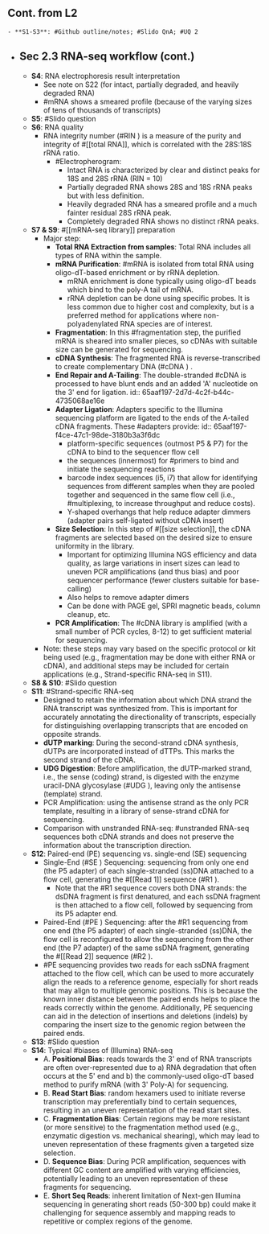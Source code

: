 ## Cont. from L2
	- **S1-S3**: #Github outline/notes; #Slido QnA; #UQ 2
- ## Sec 2.3  RNA-seq workflow (cont.)
	- **S4**: RNA electrophoresis result interpretation
		- See note on S22 (for intact, partially degraded, and heavily degraded RNA)
		- #mRNA shows a smeared profile (because of the varying sizes of tens of thousands of transcripts)
	- **S5**: #Slido question
	- **S6**: RNA quality
		- RNA integrity number (#RIN ) is a measure of the purity and integrity of #[[total RNA]], which is correlated with the 28S:18S rRNA ratio.
			- #Electropherogram:
				- Intact RNA is characterized by clear and distinct peaks for 18S and 28S rRNA (RIN = 10)
				- Partially degraded RNA shows 28S and 18S rRNA peaks but with less definition.
				- Heavily degraded RNA has a smeared profile and a much fainter residual 28S rRNA peak.
				- Completely degraded RNA shows no distinct rRNA peaks.
	- **S7 & S9**: #[[mRNA-seq library]] preparation
		- Major step:
			- **Total RNA Extraction from samples**: Total RNA includes all types of RNA within the sample.
			- **mRNA Purification**: #mRNA is isolated from total RNA using oligo-dT-based enrichment or by rRNA depletion.
				- mRNA enrichment is done typically using oligo-dT beads which bind to the poly-A tail of mRNA.
				- rRNA depletion can be done using specific probes. It is less common due to higher cost and complexity, but is a preferred method for applications where non-polyadenylated RNA species are of interest.
			- **Fragmentation**: In this #fragmentation step, the purified mRNA is sheared into smaller pieces, so cDNAs with suitable size can be generated for sequencing.
			- **cDNA Synthesis**: The fragmented RNA is reverse-transcribed to create complementary DNA (#cDNA ) .
			- **End Repair and A-Tailing**: The double-stranded #cDNA is processed to have blunt ends and an added 'A' nucleotide on the 3' end for ligation.
			  id:: 65aaf197-2d7d-4c2f-b44c-4735068ae16e
			- **Adapter Ligation**: Adapters specific to the Illumina sequencing platform are ligated to the ends of the A-tailed cDNA fragments. These #adapters provide:
			  id:: 65aaf197-f4ce-47c1-98de-3180b3a3f6dc
				- platform-specific sequences (outmost P5 & P7) for the cDNA to bind to the sequencer flow cell
				- the sequences (innermost) for #primers to bind and initiate the sequencing reactions
				- barcode index sequences (i5, i7) that allow for identifying sequences from different samples when they are pooled together and sequenced in the same flow cell (i.e., #multiplexing, to increase throughput and reduce costs).
				- Y-shaped overhangs that help reduce adapter dimmers (adapter pairs self-ligated without cDNA insert)
			- **Size Selection**: In this step of #[[size selection]], the cDNA fragments are selected based on the desired size to ensure uniformity in the library.
				- Important for optimizing Illumina NGS efficiency and data quality, as large variations in insert sizes can lead to uneven PCR amplifications (and thus bias) and poor sequencer
				  performance (fewer clusters suitable for base-calling)
				- Also helps to remove adapter dimers
				- Can be done with PAGE gel, SPRI magnetic beads, column cleanup, etc.
			- **PCR Amplification**: The #cDNA library is amplified (with a small number of PCR cycles, 8-12) to get sufficient material for sequencing.
		- Note: these steps may vary based on the specific protocol or kit being used (e.g., fragmentation may be done with either RNA or cDNA), and additional steps may be included for certain applications (e.g., Strand-specific RNA-seq in S11).
	- **S8 & S10**: #Slido question
	- **S11**: #Strand-specific RNA-seq
		- Designed to retain the information about which DNA strand the RNA transcript was synthesized from. This is important for accurately annotating the directionality of transcripts, especially for distinguishing overlapping transcripts that are encoded on opposite strands.
		- **dUTP marking**: During the second-strand cDNA synthesis, dUTPs are incorporated instead of dTTPs. This marks the second strand of the cDNA.
		- **UDG Digestion**: Before amplification, the dUTP-marked strand, i.e., the sense (coding) strand, is digested with the enzyme uracil-DNA glycosylase (#UDG ), leaving only the antisense (template) strand.
		- PCR Amplification: using the antisense strand as the only PCR template, resulting in a library of sense-strand cDNA for sequencing.
		- Comparison with unstranded RNA-seq: #unstranded RNA-seq sequences both cDNA strands and does not preserve the information about the transcription direction.
	- **S12**: Paired-end (PE) sequencing vs. single-end (SE) sequencing
		- Single-End (#SE ) Sequencing: sequencing from only one end (the P5 adapter) of each single-stranded (ss)DNA attached to a flow cell, generating the #[[Read 1]] sequence (#R1 ).
			- Note that the #R1 sequence covers both DNA strands: the dsDNA fragment is first denatured, and each ssDNA fragment is then attached to a flow cell, followed by sequencing from its P5 adapter end.
		- Paired-End (#PE ) Sequencing: after the #R1 sequencing from one end (the P5 adapter) of each single-stranded (ss)DNA, the flow cell is reconfigured to allow the sequencing from the other end (the P7 adapter) of the same ssDNA fragment, generating the #[[Read 2]] sequence (#R2 ).
		- #PE sequencing provides two reads for each ssDNA fragment attached to the flow cell, which can be used to more accurately align the reads to a reference genome, especially for short reads that may align to multiple genomic positions. This is because the known inner distance between the paired ends helps to place the reads correctly within the genome. Additionally, PE sequencing can aid in the detection of insertions and deletions (indels) by comparing the insert size to the genomic region between the paired ends.
	- **S13**: #Slido question
	- **S14**: Typical #biases of (Illumina) RNA-seq
		- A. **Positional Bias**: reads towards the 3' end of RNA transcripts are often over-represented due to a) RNA degradation that often occurs at the 5' end and b) the commonly-used oligo-dT based method to purify mRNA (with 3' Poly-A) for sequencing.
		- B. **Read Start Bias**: random hexamers used to initiate reverse transcription may preferentially bind to certain sequences, resulting in an uneven representation of the read start sites.
		- C. **Fragmentation Bias**: Certain regions may be more resistant (or more sensitive) to the fragmentation method used (e.g., enzymatic digestion vs. mechanical shearing), which may lead to uneven representation of these fragments given a targeted size selection.
		- D. **Sequence Bias**: During PCR amplification, sequences with different GC content are amplified with varying efficiencies, potentially leading to an uneven representation of these fragments for sequencing.
		- E. **Short Seq Reads**: inherent limitation of Next-gen Illumina sequencing in generating short reads (50-300 bp) could make it challenging for sequence assembly and mapping reads to repetitive or complex regions of the genome.
